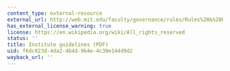 ```yaml
---
content_type: external-resource
external_url: http://web.mit.edu/faculty/governance/rules/Rules%20&%20Regulations%2020160316.pdf
has_external_license_warning: true
license: https://en.wikipedia.org/wiki/All_rights_reserved
status: ''
title: Institute guidelines (PDF)
uid: f6dc023d-4da2-4b4d-9b4e-4c39e144d9d2
wayback_url: ''
---
```

